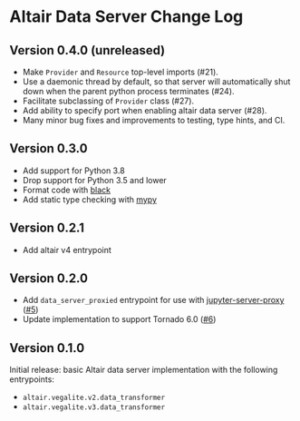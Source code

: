 # Altair Data Server Change Log

## Version 0.4.0 (unreleased)

- Make ``Provider`` and ``Resource`` top-level imports (#21).
- Use a daemonic thread by default, so that server will automatically shut down
  when the parent python process terminates (#24).
- Facilitate subclassing of ``Provider`` class (#27).
- Add ability to specify port when enabling altair data server (#28).
- Many minor bug fixes and improvements to testing, type hints, and CI.

## Version 0.3.0

- Add support for Python 3.8
- Drop support for Python 3.5 and lower
- Format code with [black](https://black.readthedocs.io/)
- Add static type checking with [mypy](http://mypy-lang.org/)

## Version 0.2.1

- Add altair v4 entrypoint

## Version 0.2.0

- Add `data_server_proxied` entrypoint for use with [jupyter-server-proxy](https://github.com/jupyterhub/jupyter-server-proxy) ([#5](https://github.com/altair-viz/altair_data_server/pull/5))
- Update implementation to support Tornado 6.0 ([#6](https://github.com/altair-viz/altair_data_server/pull/6))

## Version 0.1.0

Initial release: basic Altair data server implementation with the following
entrypoints:

- ``altair.vegalite.v2.data_transformer``
- ``altair.vegalite.v3.data_transformer``